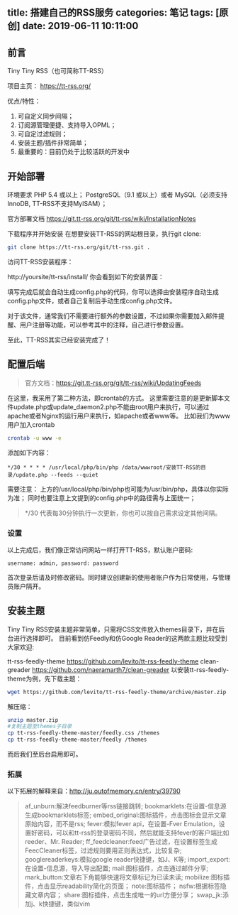 title: 搭建自己的RSS服务
categories: 笔记
tags: [原创]
date: 2019-06-11 10:11:00
---
## 前言
Tiny Tiny RSS（也可简称TT-RSS）

项目主页： https://tt-rss.org/


<!--more-->


优点/特性：

 1. 可自定义同步间隔；
 2. 订阅源管理便捷、支持导入OPML；
 3. 可自定过滤规则；
 4. 安装主题/插件非常简单；
 5. 最重要的：目前仍处于比较活跃的开发中

## 开始部署
环境要求
PHP 5.4 或以上；
PostgreSQL（9.1 或以上）或者 MySQL（必须支持InnoDB, TT-RSS不支持MyISAM）；

官方部署文档
https://git.tt-rss.org/git/tt-rss/wiki/InstallationNotes

下载程序并开始安装
在想要安装TT-RSS的网站根目录，执行git clone:

```bash
git clone https://tt-rss.org/git/tt-rss.git .
```
访问TT-RSS安装程序：

http://yoursite/tt-rss/install/
你会看到如下的安装界面：

填写完成后就会自动生成config.php的代码，你可以选择由安装程序自动生成config.php文件，或者自己复制后手动生成config.php文件。

对于该文件，通常我们不需要进行额外的参数设置，不过如果你需要加入邮件提醒、用户注册等功能，可以参考其中的注释，自己进行参数设置。

至此，TT-RSS其实已经安装完成了！

## 配置后端
> 官方文档：https://git.tt-rss.org/git/tt-rss/wiki/UpdatingFeeds

在这里，我采用了第二种方法，即crontab的方式。
这里需要注意的是更新脚本文件update.php或update_daemon2.php不能由root用户来执行，可以通过apache或者Nginx的运行用户来执行，如apache或者www等。
比如我们为www用户加入crontab

```sh
crontab -u www -e
```
添加如下内容：

```text
*/30 * * * * /usr/local/php/bin/php /data/wwwroot/安装TT-RSS的目录/update.php --feeds --quiet
```
需要注意：
上方的/usr/local/php/bin/php也可能为/usr/bin/php，具体以你实际为准；
同时也要注意上文提到的config.php中的路径需与上面统一；
> */30 代表每30分钟执行一次更新，你也可以按自己需求设定其他间隔。

### 设置

以上完成后，我们像正常访问网站一样打开TT-RSS，默认账户密码:

```text
username: admin, password: password
```
首次登录后请及时修改密码。同时建议创建新的使用者账户作为日常使用，与管理员账户隔开。

## 安装主题
Tiny Tiny RSS安装主题非常简单，只需将CSS文件放入themes目录下，并在后台进行选择即可。
目前看到仿Feedly和仿Google Reader的这两款主题比较受到大家欢迎:

tt-rss-feedly-theme
https://github.com/levito/tt-rss-feedly-theme
clean-greader
https://github.com/naeramarth7/clean-greader
以安装tt-rss-feedly-theme为例，先下载主题：

```bash
wget https://github.com/levito/tt-rss-feedly-theme/archive/master.zip
```
解压缩：

```sh
unzip master.zip
#复制主题至themes子目录
cp tt-rss-feedly-theme-master/feedly.css /themes
cp tt-rss-feedly-theme-master/feedly /themes
```
而后我们至后台启用即可。

### 拓展

以下拓展的解释来自：http://ju.outofmemory.cn/entry/39790
>af_unburn:解决feedburner等rss链接跳转;
bookmarklets:在设置-信息源生成bookmarklets标签;
embed_original:图标插件，点击图标会显示文章原始内容，而不是rss;
fever:模拟fever api，在设置-Fver
Emulation，设置好密码，可以和tt-rss的登录密码不同，然后就能支持fever的客户端比如reeder、Mr. Reader;
ff_feedcleaner:feed广告过滤，在设置标签生成FeecCleaner标签，过滤规则要用正则表达式，比较复杂;
googlereaderkeys:模拟google reader快捷键，如J、K等;
import_export:在设置-信息源，导入导出配置;
mail:图标插件，点击通过邮件分享;
mark_button:文章右下角能够快速将文章标记为已读未读;
mobilize:图标插件，点击显示readability简化的页面；
note:图标插件；
nsfw:根据标签隐藏文章内容；
share:图标插件，点击生成唯一的url方便分享；
swap_jk:添加j、k快捷键，类似vim




